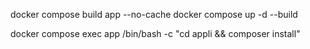 docker compose build app --no-cache
docker compose up -d --build

docker compose exec app /bin/bash -c "cd appli && composer install"